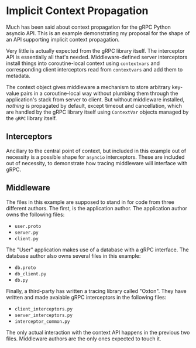 # Implicit Context Propagation

Much has been said about context propagation for the gRPC Python asyncio API.
This is an example demonstrating my proposal for the shape of an API supporting
implicit context propagation.

Very little is actually expected from the gRPC library itself. The interceptor
API is essentially all that's needed. Middleware-defined server interceptors
install things into coroutine-local context using `contextvars` and
corresponding client interceptors read from `contextvars` and add them to
metadata.

The context object gives middleware a mechanism to store arbitrary key-value
pairs in a coroutine-local way without plumbing them through the application's
stack from server to client. But without middleware installed, *nothing* is
propagated by default, except timeout and cancellation, which are handled by the
gRPC library itself using `ContextVar` objects managed by the `gRPC` library
itself.

## Interceptors

Ancillary to the central point of context, but included in this example out of
necessity is a possible shape for `asyncio` interceptors. These are included
out of necessity, to demonstrate how tracing middleware will interface with
gRPC.

## Middleware

The files in this example are supposed to stand in for code from three different
authors. The first, is the application author. The application author owns the
following files:
 - `user.proto`
 - `server.py`
 - `client.py`

The "User" application makes use of a database with a gRPC interface. The
database author also owns several files in this example:

 - `db.proto`
 - `db_client.py`
 - `db.py`

Finally, a third-party has written a tracing library called "Oxton". They have
written and made avaiable gRPC interceptors in the following files:

 - `client_interceptors.py`
 - `server_interceptors.py`
 - `interceptor_common.py`

The only actual interaction with the context API happens in the previous two
files. Middleware authors are the only ones expected to touch it.
